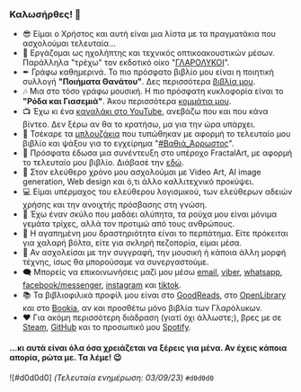 ### Καλωσήρθες! 👋

- 😎 Είμαι ο Χρήστος και αυτή είναι μια λίστα με τα πραγματάκια που ασχολούμαι τελευταία...
- 👷 Εργάζομαι ως ηχολήπτης και τεχνικός οπτικοακουστικών μέσων. Παράλληλα "τρέχω" τον εκδοτικό οίκο "[ΓΛΑΡΟΛΥΚΟΙ](https://glarolykoi.net)".
- ✒ Γράφω καθημερινά. Το πιο πρόσφατο βιβλίο μου είναι η ποιητική συλλογή **"Ποιήματα Θανάτου"**. Δες περισσότερα [βιβλία μου](https://www.glarolykoi.net/shop/?filters=syggrafeis[49151]).
- 🎶 Μια στο τόσο γράφω μουσική. Η πιο πρόσφατη κυκλοφορία είναι το **"Ρόδα και Γιασεμιά"**. Άκου περισσότερα [κομμάτια μου](https://open.spotify.com/artist/1UcOlVh56EButT4fuTg9V6).
- 📺 Έχω κι ένα [καναλάκι στο YouTube](https://youtube.com/@koulaxizis), ανεβάζω που και που κάνα βίντεο. Δεν ξέρω αν θα το κρατήσω, μα για την ώρα υπάρχει.
- 👕 Τσέκαρε τα [μπλουζάκια](https://www.glarolykoi.net/product/unisex-t-shirt-vathia_arrostos/) που τυπώθηκαν με αφορμή το τελευταίο μου βιβλίο και ψάξου για το εγχείρημα "[#Βαθιά_Άρρωστος](https://www.youtube.com/watch?v=dkdJKNf2yss)".
- 📜 Πρόσφατα έδωσα μια συνέντευξη στο υπέροχο FractalArt, με αφορμή το τελευταίο μου βιβλίο. Διάβασέ την [εδώ](https://www.fractalart.gr/christos-koylaxizis/).
- 🎨 Στον ελεύθερο χρόνο μου ασχολούμαι με Video Art, AI image generation, Web design και ό,τι άλλο καλλιτεχνικό προκύψει.
- 💻 Είμαι υπέρμαχος του ελεύθερου λογισμικού, των ελεύθερων αδειών χρήσης και την ανοιχτής πρόσβασης στη γνώση.
- 🐶 Έχω έναν σκύλο που μαδάει αλύπητα, τα ρούχα μου είναι μόνιμα γεμάτα τρίχες, αλλά τον προτιμώ από τους ανθρώπους.
- 👟 Η αγαπημένη μου δραστηριότητα είναι το περπάτημα. Είτε πρόκειται για χαλαρή βόλτα, είτε για σκληρή πεζοπορία, είμαι μέσα.
- 🧠 Αν ασχολείσαι με την συγγραφή, την μουσική ή κάποια άλλη μορφή τέχνης, ίσως θα μπορούσαμε να συνεργαστούμε.
- 🗨️ Μπορείς να επικοινωνήσεις μαζί μου μέσω [email](mailto:ckoulaxizis@gmail.com), [viber](viber://chat?number=+306984170256), [whatsapp](https://wa.me/0306984170256), [facebook/messenger](https://facebook.com/ckoulaxizis), [instagram](https://instagram.com/ckoulaxizis) και [tiktok](https://tiktok.com/@ckoulaxizis).
- 📚 Τα βιβλιοφιλικά προφίλ μου είναι στο [GoodReads](https://www.goodreads.com/ckoulaxizis), στο [OpenLibrary](https://openlibrary.org/people/koulaxizis) και στο [Bookia](https://www.bookia.gr/index.php?action=reviewer&reviewerid=755298212925902), αν και προσθέτω μόνο βιβλία των Γλαρόλυκων.
- ❤️ Για ακόμη περισσότερη διάδραση (γιατί όχι άλλωστε;), βρες με σε [Steam](https://steamcommunity.com/id/koulaxizis/), [GitHub](https://github.com/koulaxizis) και το προσωπικό μου [Spotify](https://open.spotify.com/user/koulaxizis).

#### ...κι αυτά είναι όλα όσα χρειάζεται να ξέρεις για μένα. Αν έχεις κάποια απορία, ρώτα με. Τα λέμε! 😉

![#d0d0d0] *(Τελευταία ενημέρωση: 03/09/23)* `#d0d0d0`
